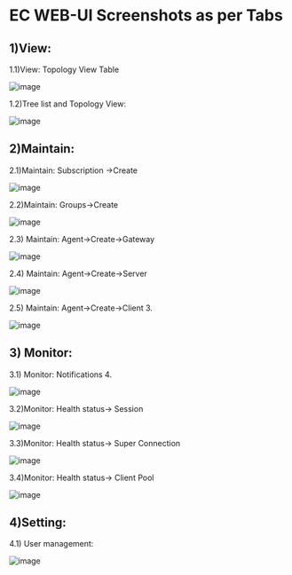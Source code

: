 # EC WEB-UI Screenshots as per Tabs


## 1)View:

1.1)View: Topology View Table

![image](https://user-images.githubusercontent.com/76679290/109764510-aa698200-7c19-11eb-8a59-743203f4238c.png)

1.2)Tree list and Topology View: 

![image](https://user-images.githubusercontent.com/76679290/109764538-b2292680-7c19-11eb-927c-886e65cb4c64.png)




## 2)Maintain:

2.1)Maintain: Subscription ->Create


 ![image](https://user-images.githubusercontent.com/76679290/109764948-2d8ad800-7c1a-11eb-972f-98f1460f7b92.png)








2.2)Maintain: Groups->Create


 ![image](https://user-images.githubusercontent.com/76679290/109764959-31b6f580-7c1a-11eb-9f67-f12fe86184b2.png)







2.3) Maintain: Agent->Create->Gateway


 ![image](https://user-images.githubusercontent.com/76679290/109764978-38456d00-7c1a-11eb-9018-e4b62aba3b4a.png)










2.4) Maintain: Agent->Create->Server

 
![image](https://user-images.githubusercontent.com/76679290/109764985-3d0a2100-7c1a-11eb-9392-5e6c3695edf5.png)






2.5) Maintain: Agent->Create->Client
3.

 ![image](https://user-images.githubusercontent.com/76679290/109764995-41363e80-7c1a-11eb-99e3-e52eac9fa4d6.png)




## 3) Monitor:

3.1)	Monitor: Notifications
4.

 ![image](https://user-images.githubusercontent.com/76679290/109765129-6f1b8300-7c1a-11eb-9b44-188d1e0e6498.png)










3.2)Monitor: Health status-> Session

 ![image](https://user-images.githubusercontent.com/76679290/109765153-75a9fa80-7c1a-11eb-977d-84dd63b916b8.png)










3.3)Monitor: Health status-> Super Connection

 
![image](https://user-images.githubusercontent.com/76679290/109765169-7b074500-7c1a-11eb-8a5d-342b92a708c2.png)








3.4)Monitor: Health status-> Client Pool

 ![image](https://user-images.githubusercontent.com/76679290/109765187-7f336280-7c1a-11eb-9997-744d8f56335c.png)




## 4)Setting:  

4.1) User management:


![image](https://user-images.githubusercontent.com/76679290/109765469-e94c0780-7c1a-11eb-981f-962099098de3.png)




